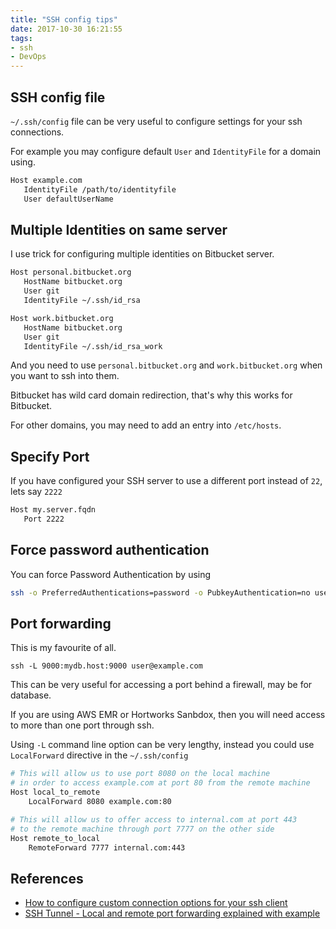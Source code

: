 ```yaml
---
title: "SSH config tips"
date: 2017-10-30 16:21:55
tags:
- ssh
- DevOps
---
```


## SSH config file ##

`~/.ssh/config` file can be very useful to configure settings for your ssh connections.

For example you may configure default `User` and `IdentityFile` for a domain using.

```sh ~/.ssh/config
Host example.com
   IdentityFile /path/to/identityfile
   User defaultUserName
```

## Multiple Identities on same server ##

I use trick for configuring multiple identities on Bitbucket server.

```sh ~/.ssh/config
Host personal.bitbucket.org
   HostName bitbucket.org
   User git
   IdentityFile ~/.ssh/id_rsa

Host work.bitbucket.org
   HostName bitbucket.org
   User git
   IdentityFile ~/.ssh/id_rsa_work
```

And you need to use `personal.bitbucket.org` and `work.bitbucket.org` when you want to ssh into them.

Bitbucket has wild card domain redirection, that's why this works for Bitbucket.

For other domains, you may need to add an entry into `/etc/hosts`.

## Specify Port ##

If you have configured your SSH server to use a different port instead of `22`, lets say `2222`

```sh ~/.ssh/config
Host my.server.fqdn
   Port 2222
```

## Force password authentication ##

You can force Password Authentication by using

```sh ~/.ssh/config
ssh -o PreferredAuthentications=password -o PubkeyAuthentication=no user@host
```

## Port forwarding ##

This is my favourite of all.

```
ssh -L 9000:mydb.host:9000 user@example.com
```

This can be very useful for accessing a port behind a firewall, may be for database.

If you are using AWS EMR or Hortworks Sanbdox, then you will need access to more than one port through ssh.

Using `-L` command line option can be very lengthy, instead you could use `LocalForward` directive in the `~/.ssh/config`

```sh ~/.ssh/config
# This will allow us to use port 8080 on the local machine
# in order to access example.com at port 80 from the remote machine
Host local_to_remote
    LocalForward 8080 example.com:80

# This will allow us to offer access to internal.com at port 443
# to the remote machine through port 7777 on the other side
Host remote_to_local
    RemoteForward 7777 internal.com:443
```

## References ##
* [How to configure custom connection options for your ssh client][1]
* [SSH Tunnel - Local and remote port forwarding explained with example][2]

[1]: https://www.digitalocean.com/community/tutorials/how-to-configure-custom-connection-options-for-your-ssh-client
[2]: http://blog.trackets.com/2014/05/17/ssh-tunnel-local-and-remote-port-forwarding-explained-with-examples.html
